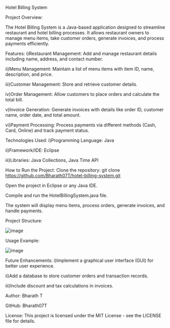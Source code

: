 Hotel Billing System

Project Overview:

The Hotel Billing System is a Java-based application designed to streamline restaurant and hotel billing processes. It allows restaurant owners to manage menu items, take customer orders, generate invoices, and process payments efficiently.

Features:
i)Restaurant Management: Add and manage restaurant details including name, address, and contact number.

ii)Menu Management: Maintain a list of menu items with item ID, name, description, and price.

iii)Customer Management: Store and retrieve customer details.

iv)Order Management: Allow customers to place orders and calculate the total bill.

v)Invoice Generation: Generate invoices with details like order ID, customer name, order date, and total amount.

vi)Payment Processing: Process payments via different methods (Cash, Card, Online) and track payment status.


Technologies Used:
i)Programming Language: Java

ii)Framework/IDE: Eclipse

iii)Libraries: Java Collections, Java Time API


How to Run the Project:
Clone the repository:
git clone https://github.com/Bharath07T/hotel-billing-system.git

Open the project in Eclipse or any Java IDE.

Compile and run the HotelBillingSystem.java file.

The system will display menu items, process orders, generate invoices, and handle payments.


Project Structure:


![image](https://github.com/user-attachments/assets/9945e583-0972-4e43-b467-a69922f481cb)


Usage Example:


![image](https://github.com/user-attachments/assets/4844e1f1-2e85-4ae8-af00-e0069a43cb12)



Future Enhancements:
i)Implement a graphical user interface (GUI) for better user experience.

ii)Add a database to store customer orders and transaction records.

iii)Include discount and tax calculations in invoices.


Author:
Bharath T

GitHub: Bharath07T


License:
This project is licensed under the MIT License - see the LICENSE file for details.



